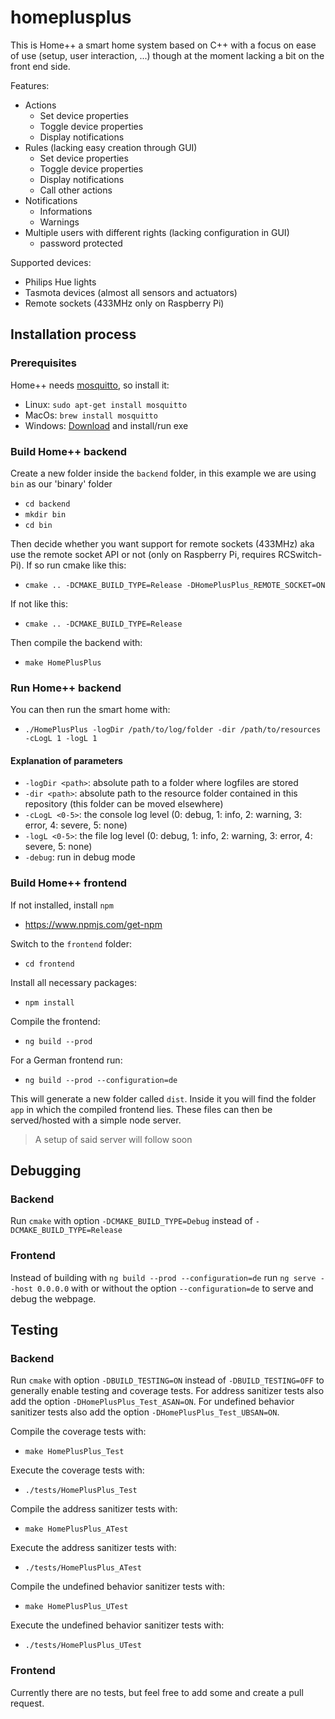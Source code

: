 # homeplusplus
This is Home++ a smart home system based on C++ with a focus on ease of use (setup, user interaction, ...) though at the moment lacking a bit on the front end side.

Features:
*  Actions
   * Set device properties
   * Toggle device properties
   * Display notifications
*  Rules (lacking easy creation through GUI)
   * Set device properties
   * Toggle device properties
   * Display notifications
   * Call other actions
*  Notifications
   * Informations
   * Warnings
*  Multiple users with different rights (lacking configuration in GUI)
   * password protected

Supported devices:
*  Philips Hue lights
*  Tasmota devices (almost all sensors and actuators)
*  Remote sockets (433MHz only on Raspberry Pi)

## Installation process

### Prerequisites
Home++ needs [mosquitto](https://mosquitto.org/), so install it:
*  Linux: `sudo apt-get install mosquitto`
*  MacOs: `brew install mosquitto`
*  Windows: [Download](https://mosquitto.org/download/) and install/run exe

### Build Home++ backend
Create a new folder inside the `backend` folder, in this example we are using `bin` as our 'binary' folder
*  `cd backend`
*  `mkdir bin`
*  `cd bin`

Then decide whether you want support for remote sockets (433MHz) aka use the remote socket API or not (only on Raspberry Pi, requires RCSwitch-Pi).
If so run cmake like this:
*  `cmake .. -DCMAKE_BUILD_TYPE=Release -DHomePlusPlus_REMOTE_SOCKET=ON`

If not like this:
*  `cmake .. -DCMAKE_BUILD_TYPE=Release`

Then compile the backend with:
*  `make HomePlusPlus`

### Run Home++ backend
You can then run the smart home with:
*  `./HomePlusPlus -logDir /path/to/log/folder -dir /path/to/resources -cLogL 1 -logL 1`

#### Explanation of parameters
*  `-logDir <path>`: absolute path to a folder where logfiles are stored
*  `-dir <path>`: absolute path to the resource folder contained in this repository (this folder can be moved elsewhere)
*  `-cLogL <0-5>`: the console log level (0: debug, 1: info, 2: warning, 3: error, 4: severe, 5: none)
*  `-logL <0-5>`: the file log level (0: debug, 1: info, 2: warning, 3: error, 4: severe, 5: none)
*  `-debug`: run in debug mode


### Build Home++ frontend
If not installed, install `npm`
*  https://www.npmjs.com/get-npm

Switch to the `frontend` folder:
*  `cd frontend`

Install all necessary packages:
*  `npm install`

Compile the frontend:
*  `ng build --prod`

For a German frontend run:
*  `ng build --prod --configuration=de`

This will generate a new folder called `dist`. 
Inside it you will find the folder `app` in which the compiled frontend lies. 
These files can then be served/hosted with a simple node server.
> A setup of said server will follow soon


## Debugging

### Backend
Run `cmake` with option `-DCMAKE_BUILD_TYPE=Debug` instead of `-DCMAKE_BUILD_TYPE=Release`

### Frontend
Instead of building with `ng build --prod --configuration=de` 
run `ng serve --host 0.0.0.0` with or without the option `--configuration=de` to serve and debug the webpage.


## Testing

### Backend
Run `cmake` with option `-DBUILD_TESTING=ON` instead of `-DBUILD_TESTING=OFF` to generally enable testing and coverage tests.
For address sanitizer tests also add the option `-DHomePlusPlus_Test_ASAN=ON`.
For undefined behavior sanitizer tests also add the option `-DHomePlusPlus_Test_UBSAN=ON`.

Compile the coverage tests with:
*  `make HomePlusPlus_Test`

Execute the coverage tests with:
*  `./tests/HomePlusPlus_Test`

Compile the address sanitizer tests with:
*  `make HomePlusPlus_ATest`

Execute the address sanitizer tests with:
*  `./tests/HomePlusPlus_ATest`

Compile the undefined behavior sanitizer tests with:
*  `make HomePlusPlus_UTest`

Execute the undefined behavior sanitizer tests with:
*  `./tests/HomePlusPlus_UTest`

### Frontend
Currently there are no tests, but feel free to add some and create a pull request.
